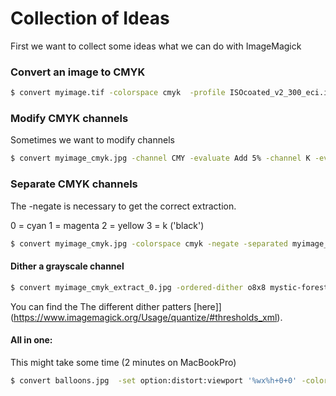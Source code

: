 # Collection of Ideas   

First we want to collect some ideas what we can do with ImageMagick

### Convert an image to CMYK

```sh
$ convert myimage.tif -colorspace cmyk  -profile ISOcoated_v2_300_eci.icc myimage_cmyk.tif
```

### Modify CMYK channels

Sometimes we want to modify channels

```sh
$ convert myimage_cmyk.jpg -channel CMY -evaluate Add 5% -channel K -evaluate Subtract 10% myimage_cmyk_corr.jpg
```


### Separate CMYK channels

The -negate is necessary to get the correct extraction.

0 = cyan
1 = magenta
2 = yellow
3 = k ('black')

```sh
$ convert myimage_cmyk.jpg -colorspace cmyk -negate -separated myimage_cmyk_extract_%d.jpg
```


#### Dither a grayscale channel

```sh
$ convert myimage_cmyk_extract_0.jpg -ordered-dither o8x8 mystic-forest_cmyk_corr_dither.gif
```

You can find the The different dither patters [here]](https://www.imagemagick.org/Usage/quantize/#thresholds_xml).



#### All in one:

This might take some time (2 minutes on MacBookPro)

```sh
$ convert balloons.jpg  -set option:distort:viewport '%wx%h+0+0' -colorspace CMYK -separate null: \( -size 2x2 xc: \( +clone -negate \) +append \( +clone -negate \) -append \) -virtual-pixel tile -filter gaussian \( +clone -distort SRT 2,60 \) +swap  \( +clone -distort SRT 2,30 \) +swap \( +clone -distort SRT 2,45 \) +swap \( +clone -distort SRT 2,0  -blur 0x0.7 \) +swap +delete -compose Overlay -layers composite -set colorspace CMYK -combine -colorspace RGB offset_balloons.png
```

